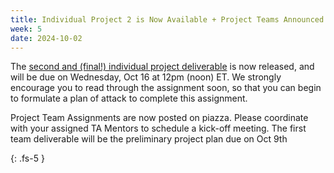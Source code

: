 ```yaml
---
title: Individual Project 2 is Now Available + Project Teams Announced 
week: 5
date: 2024-10-02
---
```

The [second and (final!) individual project deliverable](https://neu-se.github.io/CS4530-Fall-2024/assignments/ip2) is now released, and will be due on Wednesday, Oct 16 at 12pm (noon) ET. We strongly encourage you to read through the assignment soon, so that you can begin to formulate a plan of attack to complete this assignment.

Project Team Assignments are now posted on piazza. Please coordinate with your assigned TA Mentors to schedule a kick-off meeting. The first team deliverable will be the preliminary project plan due on Oct 9th

{: .fs-5 }
